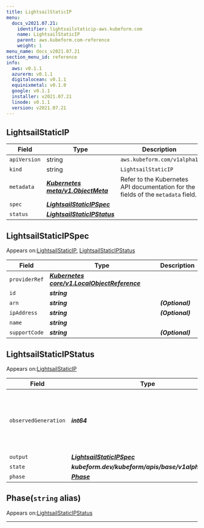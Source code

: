 ```yaml
---
title: LightsailStaticIP
menu:
  docs_v2021.07.21:
    identifier: lightsailstaticip-aws.kubeform.com
    name: LightsailStaticIP
    parent: aws.kubeform.com-reference
    weight: 1
menu_name: docs_v2021.07.21
section_menu_id: reference
info:
  aws: v0.1.1
  azurerm: v0.1.1
  digitalocean: v0.1.1
  equinixmetal: v0.1.0
  google: v0.1.1
  installer: v2021.07.21
  linode: v0.1.1
  version: v2021.07.21
---
```


## LightsailStaticIP
| Field | Type | Description |
| ------ | ----- | ----------- |
| `apiVersion` | string | `aws.kubeform.com/v1alpha1` |
|    `kind` | string | `LightsailStaticIP` |
| `metadata` | ***[Kubernetes meta/v1.ObjectMeta](https://v1-18.docs.kubernetes.io/docs/reference/generated/kubernetes-api/v1.18/#objectmeta-v1-meta)***|Refer to the Kubernetes API documentation for the fields of the `metadata` field.|
| `spec` | ***[LightsailStaticIPSpec](#lightsailstaticipspec)***||
| `status` | ***[LightsailStaticIPStatus](#lightsailstaticipstatus)***||
## LightsailStaticIPSpec

Appears on:[LightsailStaticIP](#lightsailstaticip), [LightsailStaticIPStatus](#lightsailstaticipstatus)

| Field | Type | Description |
| ------ | ----- | ----------- |
| `providerRef` | ***[Kubernetes core/v1.LocalObjectReference](https://v1-18.docs.kubernetes.io/docs/reference/generated/kubernetes-api/v1.18/#localobjectreference-v1-core)***||
| `id` | ***string***||
| `arn` | ***string***| ***(Optional)*** |
| `ipAddress` | ***string***| ***(Optional)*** |
| `name` | ***string***||
| `supportCode` | ***string***| ***(Optional)*** |
## LightsailStaticIPStatus

Appears on:[LightsailStaticIP](#lightsailstaticip)

| Field | Type | Description |
| ------ | ----- | ----------- |
| `observedGeneration` | ***int64***| ***(Optional)*** Resource generation, which is updated on mutation by the API Server.|
| `output` | ***[LightsailStaticIPSpec](#lightsailstaticipspec)***| ***(Optional)*** |
| `state` | ***kubeform.dev/kubeform/apis/base/v1alpha1.State***| ***(Optional)*** |
| `phase` | ***[Phase](#phase)***| ***(Optional)*** |
## Phase(`string` alias)

Appears on:[LightsailStaticIPStatus](#lightsailstaticipstatus)

---
